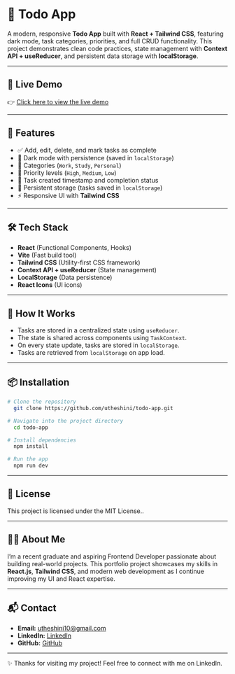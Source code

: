 # 📝 Todo App

A modern, responsive **Todo App** built with **React + Tailwind CSS**, featuring dark mode, task categories, priorities, and full CRUD functionality. This project demonstrates clean code practices, state management with **Context API + useReducer**, and persistent data storage with **localStorage**.

---

## 🔗 Live Demo

👉 [Click here to view the live demo](https://utheshini.github.io/todo-app/)

---

## 🚀 Features

- ✅ Add, edit, delete, and mark tasks as complete
- 🎨 Dark mode with persistence (saved in `localStorage`)
- 📂 Categories (`Work`, `Study`, `Personal`)
- 🔔 Priority levels (`High`, `Medium`, `Low`)
- 📌 Task created timestamp and completion status
- 💾 Persistent storage (tasks saved in `localStorage`)
- ⚡ Responsive UI with **Tailwind CSS**

---

## 🛠️ Tech Stack

- **React** (Functional Components, Hooks)
- **Vite** (Fast build tool)
- **Tailwind CSS** (Utility-first CSS framework)
- **Context API + useReducer** (State management)
- **LocalStorage** (Data persistence)
- **React Icons** (UI icons)

---

## 🧪 How It Works

- Tasks are stored in a centralized state using `useReducer`.
- The state is shared across components using `TaskContext`.
- On every state update, tasks are stored in `localStorage`.
- Tasks are retrieved from `localStorage` on app load.

---

## 📦 Installation

```bash
# Clone the repository
  git clone https://github.com/utheshini/todo-app.git

# Navigate into the project directory
  cd todo-app

# Install dependencies
  npm install

# Run the app
  npm run dev
```

---

## 📄 License

This project is licensed under the MIT License..

---

## 🙋‍♀️ About Me

I’m a recent graduate and aspiring Frontend Developer passionate about building real-world projects. This portfolio project showcases my skills in **React.js**, **Tailwind CSS**, and modern web development as I continue improving my UI and React expertise.

---

## 📬 Contact 

- **Email:** utheshini10@gmail.com  
- **LinkedIn:** [LinkedIn](https://linkedin.com/in/utheshini-uthayananth)  
- **GitHub:**  [GitHub](https://github.com/utheshini)  

---

✨ Thanks for visiting my project! Feel free to connect with me on LinkedIn.